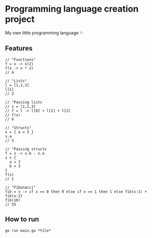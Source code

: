 # Programming language creation project

My own little programming language :sparkles:

## Features

```
// "Functions"
f = x -> x(2)
f(x -> x * 2)
// 4

// "Lists"
l = [1,2,3]
l[1]
// 2

// "Passing lists
// x = [1,2,3]
// f = l -> l[0] + l[1] + l[2]
// f(x)
// 6

// "Structs"
s = { a = 5 }
s.a
// 5

// "Passing structs
f = x -> x.b - x.a
s = {
  a = 2
  b = 3
}
f(s)
// 1

// "Fibonacci"
fib = x -> if x == 0 then 0 else if x == 1 then 1 else fib(x-1) + fib(x-2)
fib(10)
// 55
```

## How to run

```
go run main.go *file*
```
